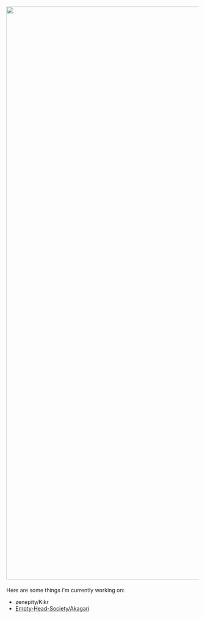 <h1 align="center">
<img src="https://imgur.com/Ry3ZKyX.png" width="1500">
</h1>

Here are some things i'm currently working on:
- zenepity/Kikr
- [Empty-Head-Society/Akagari]()
